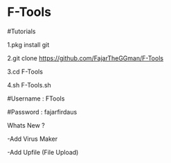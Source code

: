 # F-Tools

#Tutorials

1.pkg install git

2.git clone https://github.com/FajarTheGGman/F-Tools

3.cd F-Tools

4.sh F-Tools.sh



#Username : FTools

#Password : fajarfirdaus

Whats New ?

-Add Virus Maker 

-Add Upfile (File Upload)
